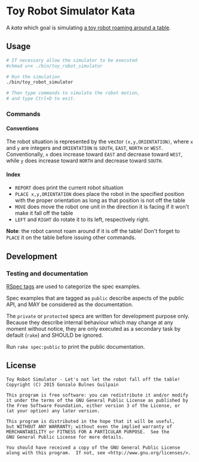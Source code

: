 Toy Robot Simulator Kata
========================

A _kata_ which goal is simulating [a toy robot roaming around a table][problem].

  [problem]: PROBLEM.md

Usage
-----

```bash
# If necessary allow the simulator to be executed
#chmod u+x ./bin/toy_robot_simulator

# Run the simulation
./bin/toy_robot_simulator

# Then type commands to simulate the robot motion,
# and type Ctrl+D to exit.
```

### Commands

#### Conventions

The robot situation is represented by the vector `(x,y,ORIENTATION)`, where `x` and `y` are integers and `ORIENTATION` is `SOUTH`, `EAST`, `NORTH` or `WEST`. Conventionally, `x` does increase toward `EAST` and decrease toward `WEST`, while `y` does increase toward `NORTH` and decrease toward `SOUTH`.

#### Index

- `REPORT` does print the current robot situation
- `PLACE x,y,ORIENTATION` does place the robot in the specified position with the proper orientation as long as that position is not off the table
- `MOVE` does move the robot one unit in the direction it is facing if it won't make it fall off the table
- `LEFT` and `RIGHT` do rotate it to its left, respectively right.

**Note**: the robot cannot roam around if it is off the table! Don't forget to `PLACE` it on the table before issuing other commands.

Development
-----------

### Testing and documentation

[RSpec tags][tags] are used to categorize the spec examples.

Spec examples that are tagged as `public` describe aspects of the public API, and MAY be considered as the documentation.

The `private` or `protected` specs are written for development purpose only. Because they describe internal behaviour which may change at any moment without notice, they are only executed as a secondary task by default (`rake`) and SHOULD be ignored.

Run `rake spec:public` to print the public documentation.

  [tags]: https://www.relishapp.com/rspec/rspec-core/v/3-2/docs/command-line/tag-option

License
-------

    Toy Robot Simulator - Let's not let the robot fall off the table!
    Copyright (C) 2015 Gonzalo Bulnes Guilpain

    This program is free software: you can redistribute it and/or modify
    it under the terms of the GNU General Public License as published by
    the Free Software Foundation, either version 3 of the License, or
    (at your option) any later version.

    This program is distributed in the hope that it will be useful,
    but WITHOUT ANY WARRANTY; without even the implied warranty of
    MERCHANTABILITY or FITNESS FOR A PARTICULAR PURPOSE.  See the
    GNU General Public License for more details.

    You should have received a copy of the GNU General Public License
    along with this program.  If not, see <http://www.gnu.org/licenses/>.
